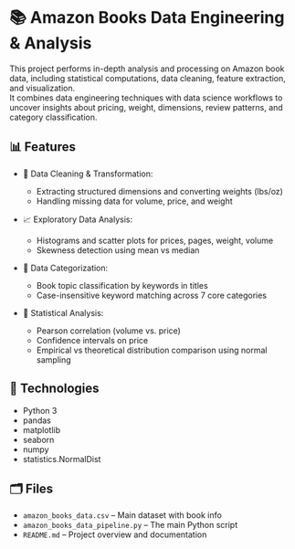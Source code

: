 # 📚 Amazon Books Data Engineering & Analysis

This project performs in-depth analysis and processing on Amazon book data, including statistical computations, data cleaning, feature extraction, and visualization.  
It combines data engineering techniques with data science workflows to uncover insights about pricing, weight, dimensions, review patterns, and category classification.

## 📊 Features

- 🧹 Data Cleaning & Transformation:
  - Extracting structured dimensions and converting weights (lbs/oz)
  - Handling missing data for volume, price, and weight

- 📈 Exploratory Data Analysis:
  - Histograms and scatter plots for prices, pages, weight, volume
  - Skewness detection using mean vs median

- 📑 Data Categorization:
  - Book topic classification by keywords in titles
  - Case-insensitive keyword matching across 7 core categories

- 📐 Statistical Analysis:
  - Pearson correlation (volume vs. price)
  - Confidence intervals on price
  - Empirical vs theoretical distribution comparison using normal sampling

## 🧰 Technologies

- Python 3
- pandas
- matplotlib
- seaborn
- numpy
- statistics.NormalDist

## 🗂 Files

- `amazon_books_data.csv` – Main dataset with book info
- `amazon_books_data_pipeline.py` – The main Python script
- `README.md` – Project overview and documentation
